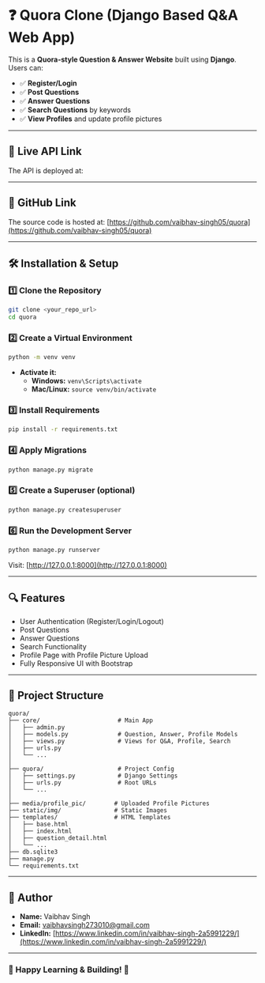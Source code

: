# ❓ Quora Clone (Django Based Q&A Web App)

This is a **Quora-style Question & Answer Website** built using **Django**. Users can:
- ✅ **Register/Login**
- ✅ **Post Questions**
- ✅ **Answer Questions**
- ✅ **Search Questions** by keywords
- ✅ **View Profiles** and update profile pictures

---

## 🚀 Live API Link  
The API is deployed at: []()

---

## 🚀 GitHub Link
The source code is hosted at: [https://github.com/vaibhav-singh05/quora](https://github.com/vaibhav-singh05/quora)

---

## 🛠 **Installation & Setup**

### **1️⃣ Clone the Repository**
```sh
git clone <your_repo_url>
cd quora
```

### **2️⃣ Create a Virtual Environment**
```sh
python -m venv venv
```
- **Activate it:**
  - **Windows:** `venv\Scripts\activate`
  - **Mac/Linux:** `source venv/bin/activate`

### **3️⃣ Install Requirements**
```sh
pip install -r requirements.txt
```

### **4️⃣ Apply Migrations**
```sh
python manage.py migrate
```

### **5️⃣ Create a Superuser (optional)**
```sh
python manage.py createsuperuser
```

### **6️⃣ Run the Development Server**
```sh
python manage.py runserver
```

Visit: [http://127.0.0.1:8000](http://127.0.0.1:8000)

---

## 🔍 **Features**
- User Authentication (Register/Login/Logout)
- Post Questions
- Answer Questions
- Search Functionality
- Profile Page with Profile Picture Upload
- Fully Responsive UI with Bootstrap

---

## 🧩 **Project Structure**
```
quora/
├── core/                      # Main App
│   ├── admin.py
│   ├── models.py              # Question, Answer, Profile Models
│   ├── views.py               # Views for Q&A, Profile, Search
│   ├── urls.py
│   └── ...
│
├── quora/                     # Project Config
│   ├── settings.py            # Django Settings
│   ├── urls.py                # Root URLs
│   └── ...
│
├── media/profile_pic/        # Uploaded Profile Pictures
├── static/img/               # Static Images
├── templates/                # HTML Templates
│   ├── base.html
│   ├── index.html
│   ├── question_detail.html
│   └── ...
├── db.sqlite3
├── manage.py
└── requirements.txt
```

---

## 👤 **Author**
- **Name:** Vaibhav Singh
- **Email:** [vaibhavsingh273010@gmail.com](mailto:vaibhavsingh273010@gmail.com)
- **LinkedIn:** [https://www.linkedin.com/in/vaibhav-singh-2a5991229/](https://www.linkedin.com/in/vaibhav-singh-2a5991229/)

---

### 🎉 Happy Learning & Building! 🚀

